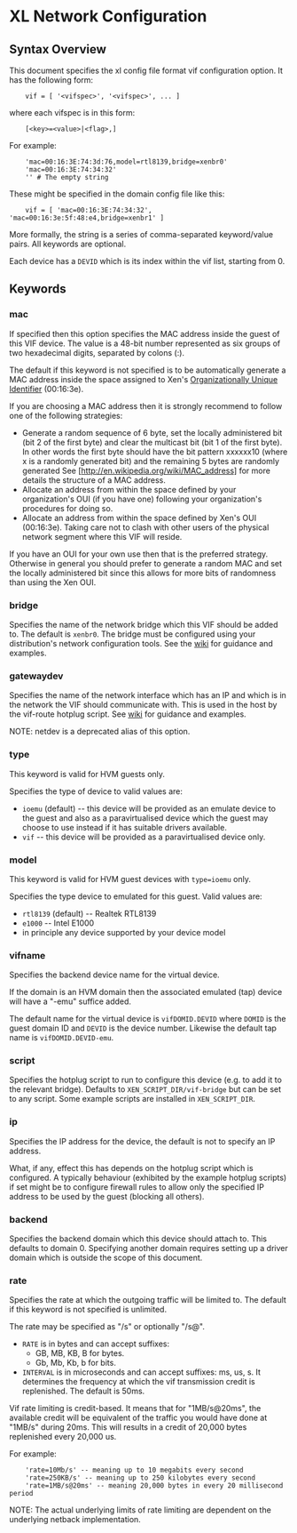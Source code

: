 # XL Network Configuration

## Syntax Overview

This document specifies the xl config file format vif configuration
option.  It has the following form:

        vif = [ '<vifspec>', '<vifspec>', ... ]

where each vifspec is in this form:
    
        [<key>=<value>|<flag>,]

For example:

        'mac=00:16:3E:74:3d:76,model=rtl8139,bridge=xenbr0'
        'mac=00:16:3E:74:34:32'
        '' # The empty string

These might be specified in the domain config file like this:

        vif = [ 'mac=00:16:3E:74:34:32', 'mac=00:16:3e:5f:48:e4,bridge=xenbr1' ]

More formally, the string is a series of comma-separated keyword/value
pairs. All keywords are optional.

Each device has a `DEVID` which is its index within the vif list, starting from 0.

## Keywords

### mac

If specified then this option specifies the MAC address inside the
guest of this VIF device. The value is a 48-bit number represented as
six groups of two hexadecimal digits, separated by colons (:).

The default if this keyword is not specified is to be automatically
generate a MAC address inside the space assigned to Xen's
[Organizationally Unique Identifier][oui] (00:16:3e).

If you are choosing a MAC address then it is strongly recommend to
follow one of the following strategies:

  * Generate a random sequence of 6 byte, set the locally administered
    bit (bit 2 of the first byte) and clear the multicast bit (bit 1
    of the first byte). In other words the first byte should have the
    bit pattern xxxxxx10 (where x is a randomly generated bit) and the
    remaining 5 bytes are randomly generated See
    [http://en.wikipedia.org/wiki/MAC_address] for more details the
    structure of a MAC address.
  * Allocate an address from within the space defined by your
    organization's OUI (if you have one) following your organization's
    procedures for doing so.
  * Allocate an address from within the space defined by Xen's OUI
    (00:16:3e). Taking care not to clash with other users of the
    physical network segment where this VIF will reside.

If you have an OUI for your own use then that is the preferred
strategy. Otherwise in general you should prefer to generate a random
MAC and set the locally administered bit since this allows for more
bits of randomness than using the Xen OUI.

### bridge

Specifies the name of the network bridge which this VIF should be
added to. The default is `xenbr0`. The bridge must be configured using
your distribution's network configuration tools. See the [wiki][net]
for guidance and examples.

### gatewaydev

Specifies the name of the network interface which has an IP and which
is in the network the VIF should communicate with. This is used in the host
by the vif-route hotplug script. See [wiki][vifroute] for guidance and
examples.

NOTE: netdev is a deprecated alias of this option.

### type

This keyword is valid for HVM guests only.

Specifies the type of device to valid values are:

  * `ioemu` (default) -- this device will be provided as an emulate
    device to the guest and also as a paravirtualised device which the
    guest may choose to use instead if it has suitable drivers
    available.
  * `vif` -- this device will be provided as a paravirtualised device
    only.

### model

This keyword is valid for HVM guest devices with `type=ioemu` only.

Specifies the type device to emulated for this guest. Valid values
are:

  * `rtl8139` (default) -- Realtek RTL8139
  * `e1000` -- Intel E1000 
  * in principle any device supported by your device model

### vifname

Specifies the backend device name for the virtual device.

If the domain is an HVM domain then the associated emulated (tap)
device will have a "-emu" suffice added.

The default name for the virtual device is `vifDOMID.DEVID` where
`DOMID` is the guest domain ID and `DEVID` is the device
number. Likewise the default tap name is `vifDOMID.DEVID-emu`.

### script

Specifies the hotplug script to run to configure this device (e.g. to
add it to the relevant bridge). Defaults to
`XEN_SCRIPT_DIR/vif-bridge` but can be set to any script. Some example
scripts are installed in `XEN_SCRIPT_DIR`.

### ip

Specifies the IP address for the device, the default is not to
specify an IP address.

What, if any, effect this has depends on the hotplug script which is
configured. A typically behaviour (exhibited by the example hotplug
scripts) if set might be to configure firewall rules to allow only the
specified IP address to be used by the guest (blocking all others).

### backend

Specifies the backend domain which this device should attach to. This
defaults to domain 0.  Specifying another domain requires setting up a
driver domain which is outside the scope of this document.

### rate

Specifies the rate at which the outgoing traffic will be limited to.
The default if this keyword is not specified is unlimited.

The rate may be specified as "<RATE>/s" or optionally "<RATE>/s@<INTERVAL>".

  * `RATE` is in bytes and can accept suffixes:
      * GB, MB, KB, B for bytes.
      * Gb, Mb, Kb, b for bits.
  * `INTERVAL` is in microseconds and can accept suffixes: ms, us, s.
    It determines the frequency at which the vif transmission credit
    is replenished. The default is 50ms.

Vif rate limiting is credit-based. It means that for "1MB/s@20ms", the
available credit will be equivalent of the traffic you would have done
at "1MB/s" during 20ms. This will results in a credit of 20,000 bytes
replenished every 20,000 us.

For example:

        'rate=10Mb/s' -- meaning up to 10 megabits every second
        'rate=250KB/s' -- meaning up to 250 kilobytes every second
        'rate=1MB/s@20ms' -- meaning 20,000 bytes in every 20 millisecond period

NOTE: The actual underlying limits of rate limiting are dependent
on the underlying netback implementation.


[oui]: http://en.wikipedia.org/wiki/Organizationally_Unique_Identifier
[net]: http://wiki.xen.org/wiki/HostConfiguration/Networking
[vifroute]: http://wiki.xen.org/wiki/Vif-route
